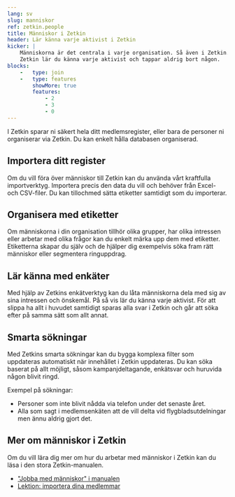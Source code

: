 ```yaml
---
lang: sv
slug: manniskor
ref: zetkin.people
title: Människor i Zetkin
header: Lär känna varje aktivist i Zetkin
kicker: |
    Människorna är det centrala i varje organisation. Så även i Zetkin. Med
    Zetkin lär du känna varje aktivist och tappar aldrig bort någon.
blocks:
    -   type: join
    -   type: features
        showMore: true
        features:
            - 2
            - 3
            - 0
---
```


I Zetkin sparar ni säkert hela ditt medlemsregister, eller bara de personer
ni organiserar via Zetkin. Du kan enkelt hålla databasen organiserad.

## Importera ditt register
Om du vill föra över människor till Zetkin kan du använda vårt kraftfulla
importverktyg. Importera precis den data du vill och behöver från Excel-
och CSV-filer. Du kan tillochmed sätta etiketter samtidigt som du importerar.

## Organisera med etiketter
Om människorna i din organisation tillhör olika grupper, har olika intressen
eller arbetar med olika frågor kan du enkelt märka upp dem med etiketter.
Etiketterna skapar du själv och de hjälper dig exempelvis söka fram rätt
människor eller segmentera ringuppdrag.

## Lär känna med enkäter
Med hjälp av Zetkins enkätverktyg kan du låta människorna dela med sig av
sina intressen och önskemål. På så vis lär du känna varje aktivist. För att
slippa ha allt i huvudet samtidigt sparas alla svar i Zetkin och går att söka
efter på samma sätt som allt annat.

## Smarta sökningar
Med Zetkins smarta sökningar kan du bygga komplexa filter som uppdateras
automatiskt när innehållet i Zetkin uppdateras. Du kan söka baserat på allt
möjligt, såsom kampanjdeltagande, enkätsvar och huruvida någon blivit ringd.

Exempel på sökningar:
* Personer som inte blivit nådda via telefon under det senaste året.
* Alla som sagt i medlemsenkäten att de vill delta vid flygbladsutdelningar
  men ännu aldrig gjort det.

## Mer om människor i Zetkin
Om du vill lära dig mer om hur du arbetar med människor i Zetkin kan du
läsa i den stora Zetkin-manualen.

* ["Jobba med människor" i manualen](http://manual.zetkin.org/sv/for-funktionarer/manniskor)
* [Lektion: importera dina medlemmar](http://manual.zetkin.org/sv/for-funktionarer/lektioner/importera-dina-medlemmar)
